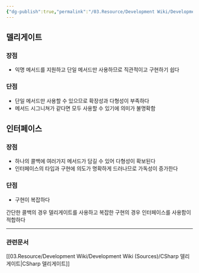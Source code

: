 ```yaml
---
{"dg-publish":true,"permalink":"/03.Resource/Development Wiki/Development Wiki (Sources)/CSharp 콜백함수 델리게이트 vs 인터페이스/","noteIcon":"","created":"2024-10-01T11:40:41.000+09:00","updated":"2025-07-19T22:58:36.959+09:00"}
---
```


## 델리게이트
### 장점
* 익명 메서드를 지원하고 단일 메서드만 사용하므로 직관적이고 구현하기 쉽다
### 단점
* 단일 메서드만 사용할 수 있으므로 확장성과 다형성이 부족하다
* 메서드 시그니쳐가 같다면 모두 사용할 수 있기에 의미가 불명확함

## 인터페이스
### 장점
* 하나의 콜백에 여러가지 메서드가 담길 수 있어 다형성이 확보된다
* 인터페이스의 타입과 구현에 의도가 명확하게 드러나므로 가독성이 증가한다
### 단점
* 구현이 복잡하다

간단한 콜백의 경우 델리게이트를 사용하고 복잡한 구현의 경우 인터페이스를 사용함이 적합하다

---
### 관련문서
[[03.Resource/Development Wiki/Development Wiki (Sources)/CSharp 델리게이트\|CSharp 델리게이트]]
